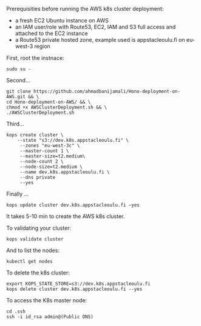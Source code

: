 Prerequisities before running the AWS k8s cluster deployment: 
* a fresh EC2 Ubuntu instance on AWS
* an IAM user/role with Route53, EC2, IAM and S3 full access and attached to the EC2 instance
* a Route53 private hosted zone, example used is appstacleoulu.fi on eu-west-3 region

First, root the instnace:
```
sudo su -
```

Second...
```
git clone https://github.com/ahmadbanijamali/Hono-deployment-on-AWS.git && \
cd Hono-deployment-on-AWS/ && \
chmod +x AWSClusterDeployment.sh && \
./AWSClusterDeployment.sh
```

Third...

```
kops create cluster \
    --state "s3://dev.k8s.appstacleoulu.fi" \
     --zones "eu-west-3c" \
     --master-count 1 \
     --master-size=t2.medium\
     --node-count 2 \
     --node-size=t2.medium \
     --name dev.k8s.appstacleoulu.fi \
     --dns private
     --yes
```

Finally ...
```
kops update cluster dev.k8s.appstacleoulu.fi –yes
```


It takes 5-10 min to create the AWS k8s cluster.

To validating your cluster:
```
kops validate cluster
```

And to list the nodes:
```
kubectl get nodes
```

To delete the k8s cluster:
```
export KOPS_STATE_STORE=s3://dev.k8s.appstacleoulu.fi
kops delete cluster dev.k8s.appstacleoulu.fi --yes
```

To access the K8s master node:
```
cd .ssh
ssh -i id_rsa admin@(Public DNS)
```
